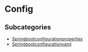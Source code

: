 # Config

## Subcategories

* [Springbootconfigurationproperties](springbootconfigurationproperties/)
* [Springbootconfigurationyaml](springbootconfigurationyaml/)

